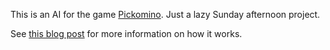 This is an AI for the game
[Pickomino](http://boardgamegeek.com/boardgame/15818/pickomino). Just a lazy
Sunday afternoon project.

See
[this blog post](http://frozenfractal.com/blog/2015/5/3/how-to-win-at-pickomino/)
for more information on how it works.
